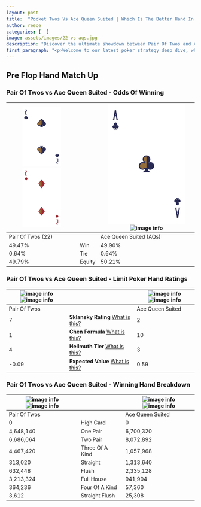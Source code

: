 ```yaml
---
layout: post
title:  "Pocket Twos Vs Ace Queen Suited | Which Is The Better Hand In Poker? A Complete Guide"
author: reece
categories: [  ]
image: assets/images/22-vs-aqs.jpg
description: "Discover the ultimate showdown between Pair Of Twos and Ace Queen Suited in poker! Uncover the odds, strategies, and scenarios where one hand triumphs over the other. Get ready to up your poker game with this thrilling analysis."
first_paragraph: "<p>Welcome to our latest poker strategy deep dive, where we're pitting two distinct hands against each other in a high-stakes showdown: Pair Of Twos vs Ace Queen Suited.</p><p>In the dynamic world of poker, every decision counts, and knowing which hand holds the upper hand is key to your success at the table.</p><p>In this article, we'll dissect these two hands, explore the scenarios where one dominates the other, and equip you with the knowledge to make strategic choices that can tip the odds in your favor.</p><p>Get ready to unravel the intriguing dynamics of these poker hands and elevate your game to new heights.</p>"
---
```




[comment]: # (sp0)

## Pre Flop Hand Match Up

<div class="table hand-ratings" markdown="1"> 



### Pair Of Twos vs Ace Queen Suited - Odds Of Winning


    
| ![image info](assets/images/hand1/2.png) ![image info](assets/images/hand1/2o.png) |  | ![image info](assets/images/hand2/a.png) ![image info](assets/images/hand2/qs.png) |
| -------- | -------- | -------- |
| Pair Of Twos (22) |  | Ace Queen Suited (AQs) |
| 49.47% | Win | 49.90% |
| 0.64% | Tie | 0.64% |
| 49.79% | Equity | 50.21% |




[comment]: # (sp1)



### Pair Of Twos vs Ace Queen Suited - Limit Poker Hand Ratings


    
| ![image info](https://www.riverpairs.com/assets/images/hand1/2.png) ![image info](https://www.riverpairs.com/assets/images/hand1/2o.png) |  | ![image info](https://www.riverpairs.com/assets/images/hand2/a.png) ![image info](https://www.riverpairs.com/assets/images/hand2/qs.png) |
| -------- | -------- | -------- |
| Pair Of Twos |  | Ace Queen Suited |
| 7 | **Sklansky Rating** [What is this?](/sklansky-rating-explained) | 2 |
| 1 | **Chen Formula** [What is this?](/chen-formula-explained) | 10 |
| 4 | **Hellmuth Tier** [What is this?](/Hellmuth-tier-explained) | 3 |
| -0.09 | **Expected Value** [What is this?](/expected-value-explained) | 0.59 |




[comment]: # (sp2)



### Pair Of Twos vs Ace Queen Suited - Winning Hand Breakdown


    
| ![image info](https://www.riverpairs.com/assets/images/hand1/2.png) ![image info](https://www.riverpairs.com/assets/images/hand1/2o.png) |  | ![image info](https://www.riverpairs.com/assets/images/hand2/a.png) ![image info](https://www.riverpairs.com/assets/images/hand2/qs.png) |
| -------- | -------- | -------- |
| Pair Of Twos |  | Ace Queen Suited |
| 0 | High Card | 0 |
| 4,648,140 | One Pair | 6,700,320 |
| 6,686,064 | Two Pair | 8,072,892 |
| 4,467,420 | Three Of A Kind | 1,057,968 |
| 313,020 | Straight | 1,313,640 |
| 632,448 | Flush | 2,335,128 |
| 3,213,324 | Full House | 941,904 |
| 364,236 | Four Of A Kind | 57,360 |
| 3,612 | Straight Flush | 25,308 |




[comment]: # (sp3)



</div>

[comment]: # (sp4)



[comment]: # (sp5)

